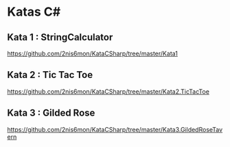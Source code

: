 # Katas C#

## Kata 1 : StringCalculator

https://github.com/2nis6mon/KataCSharp/tree/master/Kata1

## Kata 2 : Tic Tac Toe

https://github.com/2nis6mon/KataCSharp/tree/master/Kata2.TicTacToe

## Kata 3 : Gilded Rose

https://github.com/2nis6mon/KataCSharp/tree/master/Kata3.GildedRoseTavern
